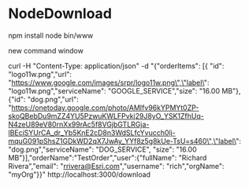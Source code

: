 NodeDownload
============


npm install
node bin/www

new command window

curl -H "Content-Type: application/json" -d "{\"orderItems\": [{ \"id\": \"logo11w.png\",\"url\": \"https://www.google.com/images/srpr/logo11w.png\",\"label\": \"logo11w.png\",\"serviceName\": \"GOOGLE_SERVICE\",\"size\": \"16.00 MB\"},{\"id\": \"dog.png\",\"url\": \"https://onetoday.google.com/photo/AMIfv96kYPMYt0ZP-skoQBebDu9mZZ4YU5PzwuKWLFPvkj29J8yO_YSK1ZfhUq-N4zeU89eV80rnXx99rAc5f8VGjbGTLRGja-lBEciSYUrCA_dr_Yb5KnE2cD8n3WdSLfcYvucch0lj-mquG091pShsZ1GDkWD2qX7JwAy_YYf8z5g8kUe-TsU=s460\",\"label\": \"dog.png\",\"serviceName\": \"DOG_SERVICE\", \"size\": \"16.00 MB\"}],\"orderName\":\"TestOrder\",\"user\":{\"fullName\": \"Richard Rivera\",\"email\": \"rrivera@Esri.com\",\"username\": \"rich\",\"orgName\": \"myOrg\"}}" http://localhost:3000/download
